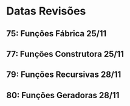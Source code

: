 # Datas Revisões

## 75: Funções Fábrica 25/11

## 77: Funções Construtora 25/11

## 79: Funções Recursivas 28/11

## 80: Funções Geradoras 28/11
